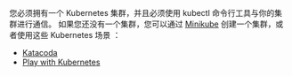您必须拥有一个 Kubernetes 集群，并且必须使用 kubectl 命令行工具与你的集群进行通信。
如果您还没有一个集群，您可以通过 [Minikube](/docs/getting-started-guides/minikube) 
创建一个集群，或者使用这些 Kubernetes 场景 ：

* [Katacoda](https://www.katacoda.com/courses/kubernetes/playground)
* [Play with Kubernetes](http://labs.play-with-k8s.com/)

<!--
You need to have a Kubernetes cluster, and the kubectl command-line tool must
be configured to communicate with your cluster. If you do not already have a
cluster, you can create one by using
[Minikube](/docs/getting-started-guides/minikube),
or you can use one of these Kubernetes playgrounds:

* [Katacoda](https://www.katacoda.com/courses/kubernetes/playground)
* [Play with Kubernetes](http://labs.play-with-k8s.com/)
-->
